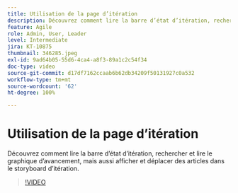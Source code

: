 ```yaml
---
title: Utilisation de la page d’itération
description: Découvrez comment lire la barre d’état d’itération, rechercher et lire le graphique d’avancement, mais aussi afficher et déplacer des articles dans le storyboard d’itération.
feature: Agile
role: Admin, User, Leader
level: Intermediate
jira: KT-10875
thumbnail: 346285.jpeg
exl-id: 9ad64b05-55d6-4ca4-a8f3-89a1c2c54f34
doc-type: video
source-git-commit: d17df7162ccaab6b62db34209f50131927c0a532
workflow-type: tm+mt
source-wordcount: '62'
ht-degree: 100%

---
```


# Utilisation de la page d’itération

Découvrez comment lire la barre d’état d’itération, rechercher et lire le graphique d’avancement, mais aussi afficher et déplacer des articles dans le storyboard d’itération.

>[!VIDEO](https://video.tv.adobe.com/v/346285/?quality=12&learn=on&enablevpops)

